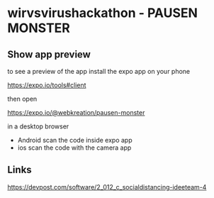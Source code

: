 # wirvsvirushackathon - PAUSEN MONSTER

## Show app preview

to see a preview of the app install the expo app on your phone

https://expo.io/tools#client

then open

https://expo.io/@webkreation/pausen-monster

in a desktop browser

- Android scan the code inside expo app
- ios scan the code with the camera app

## Links

https://devpost.com/software/2_012_c_socialdistancing-ideeteam-4
